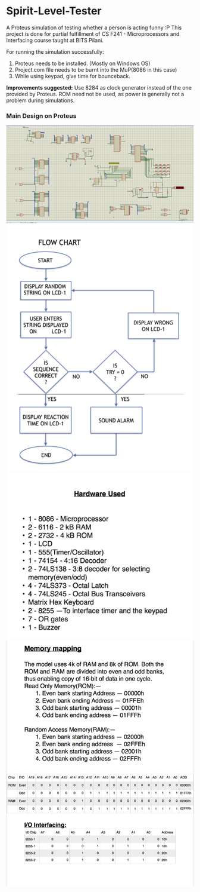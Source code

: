 # Spirit-Level-Tester   
A Proteus simulation of testing whether a person is acting funny :P
This project is done for partial fulfillment of CS F241 - Microprocessors and Interfacing course taught at BITS Pilani.

For running the simulation successfully:
  1. Proteus needs to be installed. (Mostly on Windows OS)
  2. Project.com file needs to be burnt into the MuP(8086 in this case)
  3. While using keypad, give time for bounceback.
  
**Improvements suggested:** Use 8284 as clock generator instead of the one provided by Proteus. ROM need not be used, as power is generally not a problem during simulations.

### Main Design on Proteus
![Main design](https://github.com/mittalgovind/Spirit-Level-Tester/blob/master/images/Full.PNG)
![Flowchart](https://github.com/mittalgovind/Spirit-Level-Tester/blob/master/images/flowchart.png)
![Components Used](https://github.com/mittalgovind/Spirit-Level-Tester/blob/master/images/components.png)
![Memory Mapping](https://github.com/mittalgovind/Spirit-Level-Tester/blob/master/images/memory%20mapping.png)
